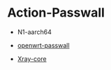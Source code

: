 # Action-Passwall

- N1-aarch64

- [openwrt-passwall](https://github.com/xiaorouji/openwrt-passwall)
- [Xray-core](https://github.com/XTLS/Xray-core)

